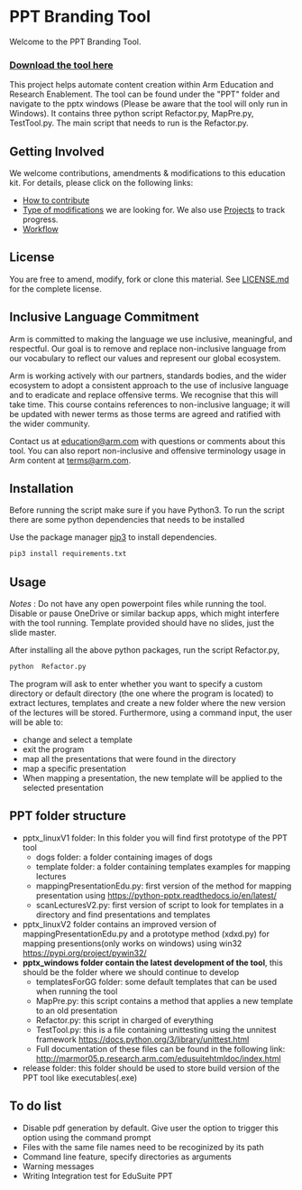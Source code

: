 
# PPT Branding Tool

Welcome to the PPT Branding Tool.

### [Download the tool here](https://github.com/arm-university/PPT-branding-tool/archive/refs/heads/main.zip)

This project helps automate content creation within Arm Education and Research Enablement. The tool can be found under the "PPT" folder and navigate to the pptx windows (Please be aware that the tool will only run in Windows). It contains three python script Refactor.py, MapPre.py, TestTool.py. The main script that needs to run is the Refactor.py.

## Getting Involved
We welcome contributions, amendments & modifications to this education kit. For details, please click on the following links:

* [How to contribute](https://github.com/arm-university/PPT-branding-tool/blob/main/Contributions_and_Modifications/Contributions_And_Modifications.md)
* [Type of modifications](https://github.com/arm-university/PPT-branding-tool/blob/main/Contributions_and_Modifications/Desired_Contributions.md) we are looking for. We also use [Projects](https://github.com/arm-university/PPT-branding-tool/projects) to track progress.
* [Workflow](https://github.com/arm-university/Rapid-Embedded-Education-Kit/blob/main/Contributions_and_Modifications/workflow.pdf)


 

## License
You are free to amend, modify, fork or clone this material. See [LICENSE.md](https://github.com/arm-university/PPT-branding-tool/blob/main/License/LICENSE.md) for the complete license.

## Inclusive Language Commitment
Arm is committed to making the language we use inclusive, meaningful, and respectful. Our goal is to remove and replace non-inclusive language from our vocabulary to reflect our values and represent our global ecosystem.
 
Arm is working actively with our partners, standards bodies, and the wider ecosystem to adopt a consistent approach to the use of inclusive language and to eradicate and replace offensive terms. We recognise that this will take time. This course contains references to non-inclusive language; it will be updated with newer terms as those terms are agreed and ratified with the wider community. 
 
Contact us at education@arm.com with questions or comments about this tool. You can also report non-inclusive and offensive terminology usage in Arm content at terms@arm.com.

## Installation
Before running the script make sure if you have Python3. To run the script there are some python dependencies that needs to be installed

Use the package manager [pip3](https://pip.pypa.io/en/stable/) to install dependencies.

```bash
pip3 install requirements.txt
```

## Usage

*Notes* : Do not have any open powerpoint files while running the tool. Disable or pause OneDrive or similar backup apps, which might interfere with the tool running. Template provided should have no slides, just the slide master.

After installing all the above python packages, run the script Refactor.py,
```bash
python  Refactor.py
```
The program will ask to enter whether you want to specify a custom directory or default directory (the one where the program is located) to extract lectures, templates and create a new folder where the new version of the lectures will be stored.
Furthermore, using a command input, the user will be able to:

* change and select a template
* exit the program
* map all the presentations that were found in the directory
* map a specific presentation
* When mapping a presentation, the new template will be applied to the selected presentation

## PPT folder structure
* pptx_linuxV1 folder: In this folder you will find  first prototype of the PPT tool
  * dogs folder: a folder containing images of dogs
  * template folder: a folder containing templates examples for mapping lectures
  * mappingPresentationEdu.py: first version of the method for mapping presentation using https://python-pptx.readthedocs.io/en/latest/
  * scanLecturesV2.py: first version of script to look for templates in a directory and find presentations and templates
* pptx_linuxV2 folder contains an improved version of mappingPresentationEdu.py and a prototype method (xdxd.py) for mapping presentions(only works on windows) using win32 https://pypi.org/project/pywin32/
* __pptx_windows folder contain the latest development of the tool__, this should be the folder where we should continue to develop
  * templatesForGG folder: some default templates that can be used when running the tool
  * MapPre.py: this script contains a method that applies a new template to an old presentation
  * Refactor.py: this script in charged of everything
  * TestTool.py: this is a file containing unittesting using the unnitest framework https://docs.python.org/3/library/unittest.html
  * Full documentation of these files can be found in the following link: http://marmor05.p.research.arm.com/edusuitehtmldoc/index.html
* release folder: this folder should be used to store build version of the PPT tool like executables(.exe)

## To do list
* Disable pdf generation by default. Give user the option to trigger this option using the command prompt
* Files with the same file names need to be recoginized by its path
* Command line feature, specify directories as arguments
* Warning messages
* Writing Integration test for EduSuite PPT
